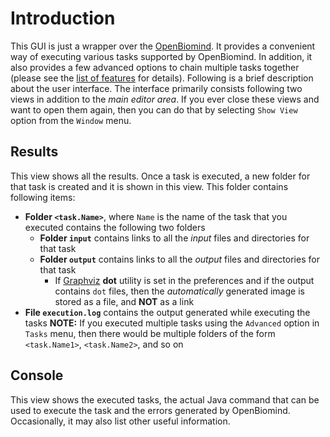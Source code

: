 # Introduction #
This GUI is just a wrapper over the [OpenBiomind](http://code.google.com/p/openbiomind/). It provides a convenient way of executing various tasks supported by OpenBiomind. In addition, it also provides a few advanced options to chain multiple tasks together (please see the [list of features](FeatureList.md) for details).
Following is a brief description about the user interface. The interface primarily consists following two views in addition to the _main editor area_. If you ever close these views and want to open them again, then you can do that by selecting `Show View` option from the `Window` menu.

## Results ##
This view shows all the results. Once a task is executed, a new folder for that task is created and it is shown in this view. This folder contains following items:
  * **Folder `<task.Name>`**, where `Name` is the name of the task that you executed contains the following two folders
    * **Folder `input`** contains links to all the _input_ files and directories for that task
    * **Folder `output`** contains links to all the _output_ files and directories for that task
      * If [Graphviz](http://www.graphviz.org/) **dot** utility is set in the preferences and if the output contains `dot` files, then the _automatically_ generated image is stored as a file, and **NOT** as a link
  * **File `execution.log`** contains the output generated while executing the tasks
**NOTE:** If you executed multiple tasks using the `Advanced` option in `Tasks` menu, then there would be multiple folders of the form `<task.Name1>`, `<task.Name2>`, and so on

## Console ##
This view shows the executed tasks, the actual Java command that can be used to execute the task and the errors generated by OpenBiomind. Occasionally, it may also list other useful information.